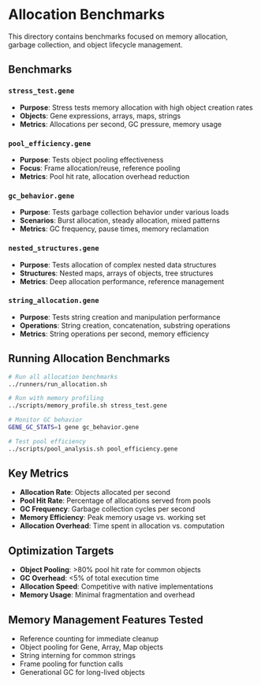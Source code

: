 # Allocation Benchmarks

This directory contains benchmarks focused on memory allocation, garbage collection, and object lifecycle management.

## Benchmarks

### `stress_test.gene`
- **Purpose**: Stress tests memory allocation with high object creation rates
- **Objects**: Gene expressions, arrays, maps, strings
- **Metrics**: Allocations per second, GC pressure, memory usage

### `pool_efficiency.gene`
- **Purpose**: Tests object pooling effectiveness
- **Focus**: Frame allocation/reuse, reference pooling
- **Metrics**: Pool hit rate, allocation overhead reduction

### `gc_behavior.gene`
- **Purpose**: Tests garbage collection behavior under various loads
- **Scenarios**: Burst allocation, steady allocation, mixed patterns
- **Metrics**: GC frequency, pause times, memory reclamation

### `nested_structures.gene`
- **Purpose**: Tests allocation of complex nested data structures
- **Structures**: Nested maps, arrays of objects, tree structures
- **Metrics**: Deep allocation performance, reference management

### `string_allocation.gene`
- **Purpose**: Tests string creation and manipulation performance
- **Operations**: String creation, concatenation, substring operations
- **Metrics**: String operations per second, memory efficiency

## Running Allocation Benchmarks

```bash
# Run all allocation benchmarks
../runners/run_allocation.sh

# Run with memory profiling
../scripts/memory_profile.sh stress_test.gene

# Monitor GC behavior
GENE_GC_STATS=1 gene gc_behavior.gene

# Test pool efficiency
../scripts/pool_analysis.sh pool_efficiency.gene
```

## Key Metrics

- **Allocation Rate**: Objects allocated per second
- **Pool Hit Rate**: Percentage of allocations served from pools
- **GC Frequency**: Garbage collection cycles per second
- **Memory Efficiency**: Peak memory usage vs. working set
- **Allocation Overhead**: Time spent in allocation vs. computation

## Optimization Targets

- **Object Pooling**: >80% pool hit rate for common objects
- **GC Overhead**: <5% of total execution time
- **Allocation Speed**: Competitive with native implementations
- **Memory Usage**: Minimal fragmentation and overhead

## Memory Management Features Tested

- Reference counting for immediate cleanup
- Object pooling for Gene, Array, Map objects
- String interning for common strings
- Frame pooling for function calls
- Generational GC for long-lived objects
